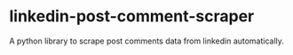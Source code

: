 # linkedin-post-comment-scraper
A python library to scrape post comments data from linkedin automatically.
